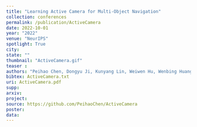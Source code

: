 ```yaml
---
title: "Learning Active Camera for Multi-Object Navigation"
collection: conferences
permalink: /publication/ActiveCamera
date: 2022-10-01
year: "2022"
venue: "NeurIPS"
spotlight: True
city: 
state: ""
thumbnail: "ActiveCamera.gif"
teaser : 
authors: "Peihao Chen, Dongyu Ji, Kunyang Lin, Weiwen Hu, Wenbing Huang, Thomas H Li, Mingkui Tan, Chuang Gan"
bibtex: ActiveCamera.txt
uri: ActiveCamera.pdf
supp:
arxiv: 
project: 
source: https://github.com/PeihaoChen/ActiveCamera
poster: 
data:
---
```

